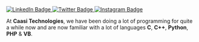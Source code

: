 <a href="//wa.me/+263783243738">
  <img src="https://img.shields.io/badge/Whatsapp-zw?style=for-the-badge&logo=whatsApp&logoColor=white" alt="LinkedIn Badge"/>
</a>
<a href="//twitter.com/caasi_zw">
  <img src="https://img.shields.io/badge/Twitter-blue?style=for-the-badge&logo=twitter&logoColor=white" alt="Twitter Badge"/>
</a>
<a href="//instagram.com/caasi.co.zw">
  <img src="https://img.shields.io/badge/Instagram-yellow?style=for-the-badge&logo=twitter&logoColor=white" alt="Instagram Badge"/>
</a>

<p>At <strong>Caasi Technologies</strong>, we have been doing a lot of programming for quite a while now and are now familiar with a lot of languages <strong>C</strong>, <strong>C++</strong>, <strong>Python</strong>, <strong>PHP</strong> & <strong>VB</strong>.</p>

#
